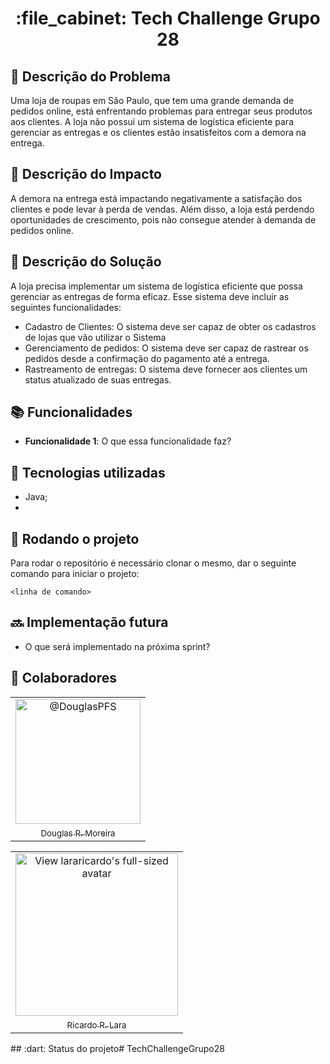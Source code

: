 <h1 align="center">:file_cabinet: Tech Challenge Grupo 28</h1>

## :memo: Descrição do Problema
Uma loja de roupas em São Paulo, que tem uma grande demanda de pedidos online, está enfrentando problemas para entregar seus produtos aos clientes. A loja não possui um sistema de logística eficiente para gerenciar as entregas e os clientes estão insatisfeitos com a demora na entrega.

## :memo: Descrição do Impacto
A demora na entrega está impactando negativamente a satisfação dos clientes e pode levar à perda de vendas. Além disso, a loja está perdendo oportunidades de crescimento, pois não consegue atender à demanda de pedidos online.

## :memo: Descrição do Solução
A loja precisa implementar um sistema de logística eficiente que possa gerenciar as entregas de forma eficaz. Esse sistema deve incluir as seguintes funcionalidades:

* Cadastro de Clientes: O sistema deve ser capaz de obter os cadastros de lojas que vão utilizar o Sistema
* Gerenciamento de pedidos: O sistema deve ser capaz de rastrear os pedidos desde a confirmação do pagamento até a entrega.
* Rastreamento de entregas: O sistema deve fornecer aos clientes um status atualizado de suas entregas.

## :books: Funcionalidades
* <b>Funcionalidade 1</b>: O que essa funcionalidade faz?

## :wrench: Tecnologias utilizadas
* Java;
* 

## :rocket: Rodando o projeto
Para rodar o repositório é necessário clonar o mesmo, dar o seguinte comando para iniciar o projeto:
```
<linha de comando>
```

## :soon: Implementação futura
* O que será implementado na próxima sprint?

## :handshake: Colaboradores
<table>
  <tr>
    <td align="center">
      <a href="https://github.com/DouglasPFS">
        <img class="avatar rounded-2 avatar-user" src="https://avatars.githubusercontent.com/u/18017521?s=400&amp;u=6fcd8bd5ed6088d6f752ee31f32ec3a92875c87c&amp;v=4" width="200" height="200" alt="@DouglasPFS">
        <sub>
          <br>Douglas R. Moreira</br>
        </sub>
      </a>
    </td>
  </tr>
</table>

<table>
  <tr>
    <td align="center">
      <a href="https://github.com/lararicardo">
        <img style="height:auto;" alt="View lararicardo's full-sized avatar" src="https://avatars.githubusercontent.com/u/5578401?v=4" width="260" height="260" class="avatar avatar-user width-full border color-bg-default">
		<sub>
          <br>Ricardo R. Lara</br>
        </sub>
      </a>
    </td>
  </tr>
</table>
## :dart: Status do projeto# TechChallengeGrupo28
